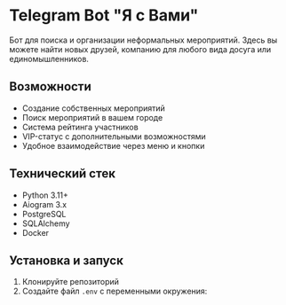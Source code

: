 # Telegram Bot "Я с Вами"

Бот для поиска и организации неформальных мероприятий. Здесь вы можете найти новых друзей, компанию для любого вида досуга или единомышленников.

## Возможности

- Создание собственных мероприятий
- Поиск мероприятий в вашем городе
- Система рейтинга участников
- VIP-статус с дополнительными возможностями
- Удобное взаимодействие через меню и кнопки

## Технический стек

- Python 3.11+
- Aiogram 3.x
- PostgreSQL
- SQLAlchemy
- Docker

## Установка и запуск

1. Клонируйте репозиторий
2. Создайте файл `.env` с переменными окружения:

